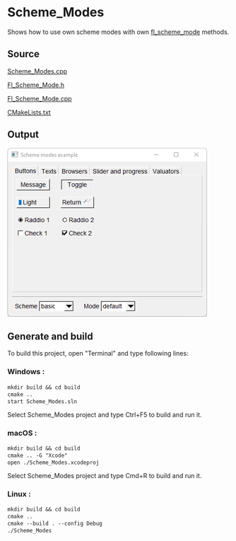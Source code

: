 # Scheme_Modes

Shows how to use own scheme modes with own [fl_scheme_mode](Fl_Scheme_Mode.h) methods.

## Source

[Scheme_Modes.cpp](Scheme_Modes.cpp)

[Fl_Scheme_Mode.h](Fl_Scheme_Mode.h)

[Fl_Scheme_Mode.cpp](Fl_Scheme_Mode.cpp)

[CMakeLists.txt](CMakeLists.txt)

## Output

![output](../../../docs/Pictures/Examples/Scheme_Modes.png)

## Generate and build

To build this project, open "Terminal" and type following lines:

### Windows :

``` shell
mkdir build && cd build
cmake .. 
start Scheme_Modes.sln
```

Select Scheme_Modes project and type Ctrl+F5 to build and run it.

### macOS :

``` shell
mkdir build && cd build
cmake .. -G "Xcode"
open ./Scheme_Modes.xcodeproj
```

Select Scheme_Modes project and type Cmd+R to build and run it.

### Linux :

``` shell
mkdir build && cd build
cmake .. 
cmake --build . --config Debug
./Scheme_Modes
```
